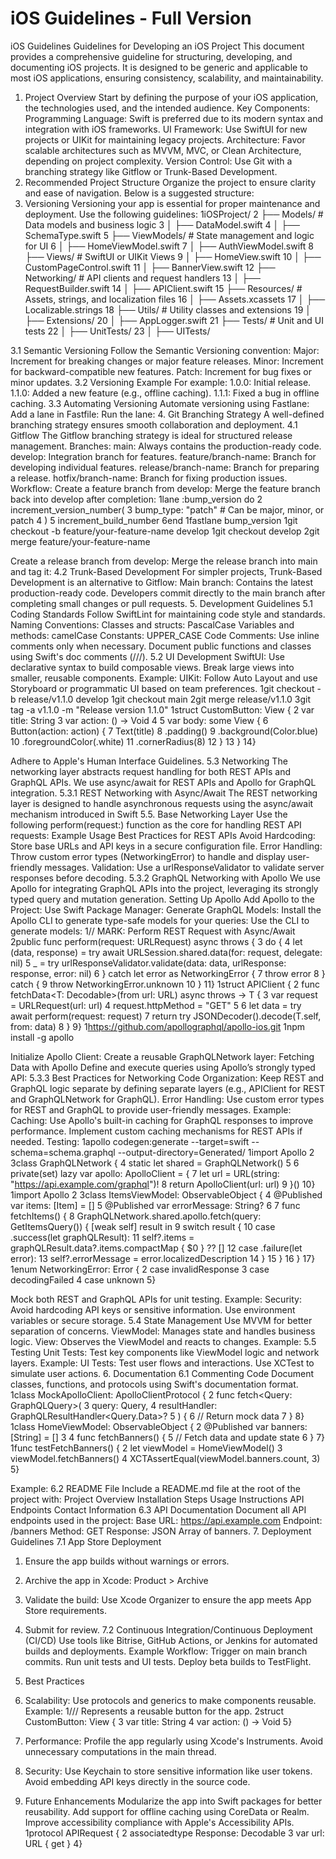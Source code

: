 # iOS Guidelines - Full Version

iOS Guidelines
Guidelines for Developing an iOS Project
This document provides a comprehensive guideline for structuring, developing, and documenting iOS projects. It is designed to be generic 
and applicable to most iOS applications, ensuring consistency, scalability, and maintainability.
1. Project Overview
Start by defining the purpose of your iOS application, the technologies used, and the intended audience.
Key Components:
Programming Language: Swift is preferred due to its modern syntax and integration with iOS frameworks.
UI Framework: Use SwiftUI for new projects or UIKit for maintaining legacy projects.
Architecture: Favor scalable architectures such as MVVM, MVC, or Clean Architecture, depending on project complexity.
Version Control: Use Git with a branching strategy like Gitflow or Trunk-Based Development.
2. Recommended Project Structure
Organize the project to ensure clarity and ease of navigation. Below is a suggested structure:
3. Versioning
Versioning your app is essential for proper maintenance and deployment. Use the following guidelines:
1iOSProject/
2 ├── Models/           # Data models and business logic
3 │   ├──  DataModel.swift
4 │   ├──  SchemaType.swift
5 ├── ViewModels/       # State management and logic for UI
6 │   ├──  HomeViewModel.swift
7 │   ├──  AuthViewModel.swift
8 ├── Views/            # SwiftUI or UIKit Views
9 │   ├──  HomeView.swift
10 │   ├──  CustomPageControl.swift
11 │   ├──  BannerView.swift
12 ├── Networking/       # API clients and request handlers
13 │   ├──  RequestBuilder.swift
14 │   ├──  APIClient.swift
15 ├── Resources/        # Assets, strings, and localization files
16 │   ├──  Assets.xcassets
17 │   ├──  Localizable.strings
18 ├── Utils/            # Utility classes and extensions
19 │   ├──  Extensions/
20 │   ├──  AppLogger.swift
21 ├── Tests/            # Unit and UI tests
22 │   ├──  UnitTests/
23 │   ├──  UITests/

3.1 Semantic Versioning
Follow the Semantic Versioning convention:
Major: Increment for breaking changes or major feature releases.
Minor: Increment for backward-compatible new features.
Patch: Increment for bug fixes or minor updates.
3.2 Versioning Example
For example:
1.0.0: Initial release.
1.1.0: Added a new feature (e.g., offline caching).
1.1.1: Fixed a bug in offline caching.
3.3 Automating Versioning
Automate versioning using Fastlane:
Add a lane in Fastfile:
Run the lane:
4. Git Branching Strategy
A well-defined branching strategy ensures smooth collaboration and deployment.
4.1 Gitflow
The Gitflow branching strategy is ideal for structured release management.
Branches:
main: Always contains the production-ready code.
develop: Integration branch for features.
feature/branch-name: Branch for developing individual features.
release/branch-name: Branch for preparing a release.
hotfix/branch-name: Branch for fixing production issues.
Workflow:
Create a feature branch from develop:
Merge the feature branch back into develop after completion:
1lane :bump_version do
2  increment_version_number(
3    bump_type: "patch" # Can be major, minor, or patch
4  )
5  increment_build_number
6end
1fastlane bump_version
1git checkout -b feature/your-feature-name develop
1git checkout develop
2git merge feature/your-feature-name

Create a release branch from develop:
Merge the release branch into main and tag it:
4.2 Trunk-Based Development
For simpler projects, Trunk-Based Development is an alternative to Gitflow:
Main branch: Contains the latest production-ready code.
Developers commit directly to the main branch after completing small changes or pull requests.
5. Development Guidelines
5.1 Coding Standards
Follow SwiftLint for maintaining code style and standards.
Naming Conventions:
Classes and structs: PascalCase
Variables and methods: camelCase
Constants: UPPER_CASE
Code Comments:
Use inline comments only when necessary.
Document public functions and classes using Swift's doc comments (///).
5.2 UI Development
SwiftUI:
Use declarative syntax to build composable views.
Break large views into smaller, reusable components.
Example:
UIKit:
Follow Auto Layout and use Storyboard or programmatic UI based on team preferences.
1git checkout -b release/v1.1.0 develop
1git checkout main
2git merge release/v1.1.0
3git tag -a v1.1.0 -m "Release version 1.1.0"
1struct CustomButton: View {
2    var title: String
3    var action: () -> Void
4
5    var body: some View {
6        Button(action: action) {
7            Text(title)
8                .padding()
9                .background(Color.blue)
10                .foregroundColor(.white)
11                .cornerRadius(8)
12        }
13    }
14}

Adhere to Apple's Human Interface Guidelines.
5.3 Networking
The networking layer abstracts request handling for both REST APIs and GraphQL APIs. We use async/await for REST APIs and Apollo for 
GraphQL integration.
5.3.1 REST Networking with Async/Await
The REST networking layer is designed to handle asynchronous requests using the async/await mechanism introduced in Swift 5.5.
Base Networking Layer
Use the following perform(request:) function as the core for handling REST API requests:
Example Usage
Best Practices for REST APIs
Avoid Hardcoding: Store base URLs and API keys in a secure configuration file.
Error Handling: Throw custom error types (NetworkingError) to handle and display user-friendly messages.
Validation: Use a urlResponseValidator to validate server responses before decoding.
5.3.2 GraphQL Networking with Apollo
We use Apollo for integrating GraphQL APIs into the project, leveraging its strongly typed query and mutation generation.
Setting Up Apollo
Add Apollo to the Project: Use Swift Package Manager:
Generate GraphQL Models: Install the Apollo CLI to generate type-safe models for your queries:
Use the CLI to generate models:
1// MARK: Perform REST Request with Async/Await
2public func perform(request: URLRequest) async throws {
3    do {
4        let (data, response) = try await URLSession.shared.data(for: request, delegate: nil)
5        _ = try urlResponseValidator.validate(data: data, urlResponse: response, error: nil)
6    } catch let error as NetworkingError {
7        throw error
8    } catch {
9        throw NetworkingError.unknown
10    }
11}
1struct APIClient {
2    func fetchData<T: Decodable>(from url: URL) async throws -> T {
3        var request = URLRequest(url: url)
4        request.httpMethod = "GET"
5
6        let data = try await perform(request: request)
7        return try JSONDecoder().decode(T.self, from: data)
8    }
9}
1<https://github.com/apollographql/apollo-ios.git>
1npm install -g apollo

Initialize Apollo Client: Create a reusable GraphQLNetwork layer:
Fetching Data with Apollo
Define and execute queries using Apollo’s strongly typed API:
5.3.3 Best Practices for Networking
Code Organization:
Keep REST and GraphQL logic separate by defining separate layers (e.g., APIClient for REST and GraphQLNetwork for 
GraphQL).
Error Handling:
Use custom error types for REST and GraphQL to provide user-friendly messages.
Example:
Caching:
Use Apollo's built-in caching for GraphQL responses to improve performance.
Implement custom caching mechanisms for REST APIs if needed.
Testing:
1apollo codegen:generate --target=swift --schema=schema.graphql --output-directory=Generated/
1import Apollo
2
3class GraphQLNetwork {
4    static let shared = GraphQLNetwork()
5
6    private(set) lazy var apollo: ApolloClient = {
7        let url = URL(string: "<https://api.example.com/graphql>")!
8        return ApolloClient(url: url)
9    }()
10}
1import Apollo
2
3class ItemsViewModel: ObservableObject {
4    @Published var items: [Item] = []
5    @Published var errorMessage: String?
6
7    func fetchItems() {
8        GraphQLNetwork.shared.apollo.fetch(query: GetItemsQuery()) { [weak self] result in
9            switch result {
10            case .success(let graphQLResult):
11                self?.items = graphQLResult.data?.items.compactMap { $0 } ?? []
12            case .failure(let error):
13                self?.errorMessage = error.localizedDescription
14            }
15        }
16    }
17}
1enum NetworkingError: Error {
2    case invalidResponse
3    case decodingFailed
4    case unknown
5}

Mock both REST and GraphQL APIs for unit testing.
Example:
Security:
Avoid hardcoding API keys or sensitive information. Use environment variables or secure storage.
5.4 State Management
Use MVVM for better separation of concerns.
ViewModel: Manages state and handles business logic.
View: Observes the ViewModel and reacts to changes.
Example:
5.5 Testing
Unit Tests:
Test key components like ViewModel logic and network layers.
Example:
UI Tests:
Test user flows and interactions.
Use XCTest to simulate user actions.
6. Documentation
6.1 Commenting Code
Document classes, functions, and protocols using Swift's documentation format.
1class MockApolloClient: ApolloClientProtocol {
2    func fetch<Query: GraphQLQuery>(
3        query: Query,
4        resultHandler: GraphQLResultHandler<Query.Data>?
5    ) {
6        // Return mock data
7    }
8}
1class HomeViewModel: ObservableObject {
2    @Published var banners: [String] = []
3
4    func fetchBanners() {
5        // Fetch data and update state
6    }
7}
1func testFetchBanners() {
2    let viewModel = HomeViewModel()
3    viewModel.fetchBanners()
4    XCTAssertEqual(viewModel.banners.count, 3)
5}

Example:
6.2 README File
Include a README.md file at the root of the project with:
Project Overview
Installation Steps
Usage Instructions
API Endpoints
Contact Information
6.3 API Documentation
Document all API endpoints used in the project:
Base URL: <https://api.example.com>
Endpoint: /banners
Method: GET
Response: JSON Array of banners.
7. Deployment Guidelines
7.1 App Store Deployment
1. Ensure the app builds without warnings or errors.
2. Archive the app in Xcode:
Product > Archive
3. Validate the build:
Use Xcode Organizer to ensure the app meets App Store requirements.
4. Submit for review.
7.2 Continuous Integration/Continuous Deployment (CI/CD)
Use tools like Bitrise, GitHub Actions, or Jenkins for automated builds and deployments.
Example Workflow:
Trigger on main branch commits.
Run unit tests and UI tests.
Deploy beta builds to TestFlight.
8. Best Practices
1. Scalability:
Use protocols and generics to make components reusable.
Example:
1/// Represents a reusable button for the app.
2struct CustomButton: View {
3    var title: String
4    var action: () -> Void
5}

2. Performance:
Profile the app regularly using Xcode's Instruments.
Avoid unnecessary computations in the main thread.
3. Security:
Use Keychain to store sensitive information like user tokens.
Avoid embedding API keys directly in the source code.
9. Future Enhancements
Modularize the app into Swift packages for better reusability.
Add support for offline caching using CoreData or Realm.
Improve accessibility compliance with Apple's Accessibility APIs.
1protocol APIRequest {
2    associatedtype Response: Decodable
3    var url: URL { get }
4}

